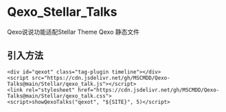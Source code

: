 # Qexo_Stellar_Talks
Qexo说说功能适配Stellar Theme
Qexo 静态文件

## 引入方法
```
<div id="qexot" class="tag-plugin timeline"></div>
<script src="https://cdn.jsdelivr.net/gh/MSCMDD/Qexo-Talks@main/Stellar/qexo_talk.js"></script>
<link rel="stylesheet" href="https://cdn.jsdelivr.net/gh/MSCMDD/Qexo-Talks@main/Stellar/qexo_talk.css">
<script>showQexoTalks("qexot", "${SITE}", 5)</script>
```
